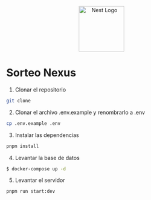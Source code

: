 <p align="center">
  <a href="http://nestjs.com/" target="blank"><img src="https://nestjs.com/img/logo-small.svg" width="120" alt="Nest Logo" /></a>
</p>

# Sorteo Nexus

1. Clonar el repositorio

```bash
git clone
```

2. Clonar el archivo .env.example y renombrarlo a .env

```bash
cp .env.example .env
```

3. Instalar las dependencias

```bash
pnpm install
```

4. Levantar la base de datos

```bash
$ docker-compose up -d
```

5. Levantar el servidor

```bash
pnpm run start:dev
```

